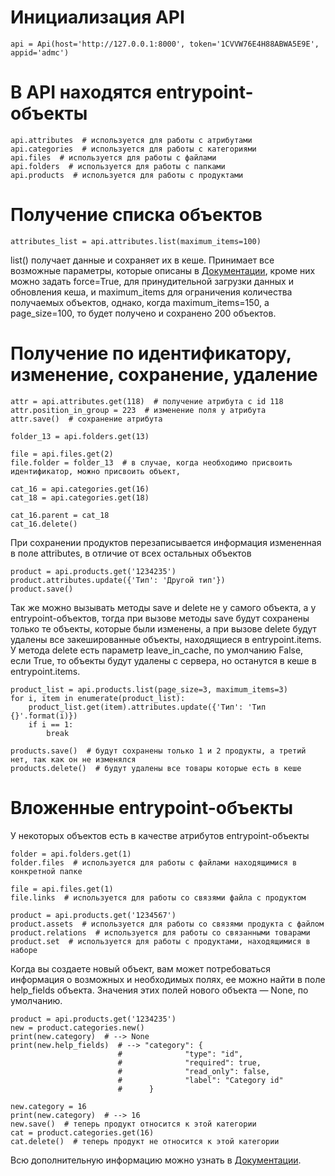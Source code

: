 # Инициализация API #

    api = Api(host='http://127.0.0.1:8000', token='1CVVW76E4H88ABWA5E9E', appid='admc')


# В API находятся entrypoint-объекты #

    api.attributes  # используется для работы с атрибутами
    api.categories  # используется для работы с категориями
    api.files  # используется для работы с файлами
    api.folders  # используется для работы с папками
    api.products  # используется для работы с продуктами

# Получение списка объектов #
 
    attributes_list = api.attributes.list(maximum_items=100)

list() получает данные и сохраняет их в кеше. Принимает все возможные параметры,
которые описаны в [Документации](https://brandquad.atlassian.net/wiki/spaces/BD/pages/120651780/Public+API+v2), кроме них можно задать force=True,
для принудительной загрузки данных и обновления кеша, и maximum_items для ограничения
количества получаемых объектов, однако, когда maximum_items=150, а page_size=100,
то будет получено и сохранено 200 объектов.

# Получение по идентификатору, изменение, сохранение, удаление #

    attr = api.attributes.get(118)  # получение атрибута с id 118
    attr.position_in_group = 223  # изменение поля у атрибута
    attr.save()  # сохранение атрибута

    folder_13 = api.folders.get(13)

    file = api.files.get(2)
    file.folder = folder_13  # в случае, когда необходимо присвоить идентификатор, можно присвоить объект,

    cat_16 = api.categories.get(16)
    cat_18 = api.categories.get(18)

    cat_16.parent = cat_18
    cat_16.delete()

При сохранении продуктов перезаписывается информация измененная в поле attributes,
в отличие от всех остальных объектов

    product = api.products.get('1234235')
    product.attributes.update({'Тип': 'Другой тип'})
    product.save()
    
Так же можно вызывать методы save и delete не у самого объекта, а у entrypoint-объектов, тогда
при вызове методы save будут сохранены только те объекты, которые были изменены,
а при вызове delete будут удалены все закешированные объекты, находящиеся в entrypoint.items.
У метода delete есть параметр leave_in_cache, по умолчанию False, если True,
то объекты будут удалены с сервера, но останутся в кеше в entrypoint.items.

    product_list = api.products.list(page_size=3, maximum_items=3)
    for i, item in enumerate(product_list):
        product_list.get(item).attributes.update({'Тип': 'Тип {}'.format(i)})
        if i == 1:
            break

    products.save()  # будут сохранены только 1 и 2 продукты, а третий нет, так как он не изменялся
    products.delete()  # будут удалены все товары которые есть в кеше

# Вложенные entrypoint-объекты
У некоторых объектов есть в качестве атрибутов entrypoint-объекты

    folder = api.folders.get(1)
    folder.files  # используется для работы с файлами находящимися в конкретной папке

    file = api.files.get(1)
    file.links  # используется для работы со связями файла с продуктом

    product = api.products.get('1234567')
    product.assets  # используется для работы со связями продукта с файлом
    product.relations  # используется для работы со связанными товарами
    product.set  # используется для работы с продуктами, находящимися в наборе

Когда вы создаете новый объект, вам может потребоваться информация о возможных и необходимых полях, ее можно найти в поле help_fields объекта.
Значения этих полей нового объекта — None, по умолчанию.

    product = api.products.get('1234235')
    new = product.categories.new()
    print(new.category)  # --> None
    print(new.help_fields)  # --> "category": {
                            #              "type": "id",
                            #              "required": true,
                            #              "read_only": false,
                            #              "label": "Category id"
                            #      }

    new.category = 16
    print(new.category)  # --> 16
    new.save()  # теперь продукт относится к этой категории
    cat = product.categories.get(16)
    cat.delete()  # теперь продукт не относится к этой категории

Всю дополнительную информацию можно узнать в [Документации](https://brandquad.atlassian.net/wiki/spaces/BD/pages/120651780/Public+API+v2).
